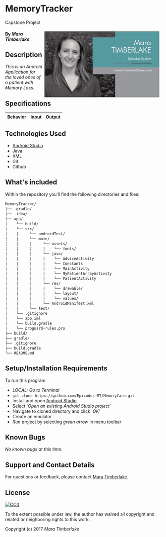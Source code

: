 # MemoryTracker
Capstone Project

<img src="mara.jpg" align="right">

#### By _**Mara Timberlake**_

## Description
_This is an Android Application for the loved ones of a patient with Memory Loss._

## Specifications
|Behavior|Input|Output|
|---|---|---|


## Technologies Used

* [Android Studio](https://developer.android.com/studio/index.html)
* Java
* XML
* Git
* Github

## What's included
Within the repository you'll find the following directories and files:

```
MemoryTracker/
├── .gradle/
├── .idea/
├── app/
|    └── build/
|    └── src/
|    |     └── androidTest/
|    |     └── main/
|    |     |     └── assets/
|    |     |     |    └── fonts/
|    |     |     └── java/
|    |     |     |    └── AdviceActivity
|    |     |     |    └── Constants
|    |     |     |    └── MainActivity
|    |     |     |    └── MyPatientArrayActivity
|    |     |     |    └── PatientActivity
|    |     |     └── res/
|    |     |     |    └── drawable/
|    |     |     |    └── layout/
|    |     |     |    └── values/
|    |     |     └── AndroidManifest.xml
|    |     └── test/
|    └── .gitignore
|    └── app.iml
|    └── build.gradle
|    └── proguard-rules.pro
├── build/
├── gradle/
├── .gitignore
├── build.gradle
└── README.md
```

## Setup/Installation Requirements
To run this program:
  * _LOCAL: Go to Terminal_
  * `git clone https://github.com/Epicodus-MT/MemoryCare.git`
  * Install and open [Android Studio](https://developer.android.com/studio/index.html)
  * Select '_Open an existing Android Studio project_'
  * Navigate to cloned directory and click '_OK_'
  * Create an emulator
  * _Run_ project by selecting _green arrow_ in menu toolbar

## Known Bugs
_No known bugs at this time._

## Support and Contact Details
For questions or feedback, please contact [Mara Timberlake](<contact-info.md>).

## License
[![CC0](https://licensebuttons.net/p/zero/1.0/88x31.png)](https://opensource.org/licenses/MIT)

To the extent possible under law, the author has waived all copyright and related or neighboring rights to this work.

Copyright (c) 2017 *_Mara Timberlake_*
